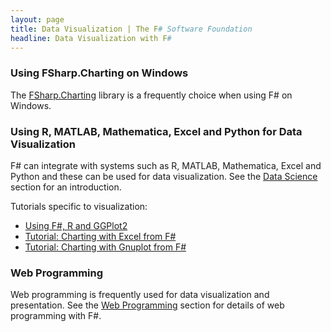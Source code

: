 ```yaml
---
layout: page
title: Data Visualization | The F# Software Foundation
headline: Data Visualization with F#
---
```



### Using FSharp.Charting on Windows

The [FSharp.Charting](http://fsharp.github.io/FSharp.Charting/) library is a frequently choice 
when using F# on Windows.

### Using R, MATLAB, Mathematica, Excel and Python for Data Visualization

F# can integrate with systems such as R, MATLAB, Mathematica, Excel and Python and these can be used for data visualization.
See the [Data Science](/data-science/) section for an introduction.

Tutorials specific to visualization:

* [Using F#, R and GGPlot2](http://stackoverflow.com/questions/16820211/r-type-provider-and-ggplot2)
* [Tutorial: Charting with Excel from F#](http://bit.ly/10WksjA)
* [Tutorial: Charting with Gnuplot from F#](http://bit.ly/14RwJeW)


### Web Programming

Web programming is frequently used for data visualization and presentation. 
See the [Web Programming](/webstacks) section for details of web programming with F#.

